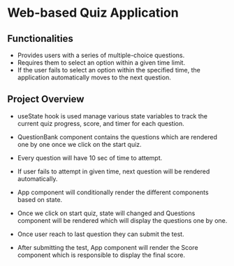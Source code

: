 # Web-based Quiz Application

## Functionalities

- Provides users with a series of multiple-choice questions.
- Requires them to select an option within a given time limit.
- If the user fails to select an option within the specified time, the application automatically moves to the next question.

## Project Overview

- useState hook is used manage various state variables to track the current quiz progress, score, and timer for each question.
- QuestionBank component contains the questions which are rendered one by one once we click on the start quiz.
- Every question will have 10 sec of time to attempt.
- If user fails to attempt in given time, next question will be rendered automatically.
- App component will conditionally render the different components based on state.
- Once we click on start quiz, state will changed and Questions component will be rendered which will display the questions one by one.
- Once user reach to last question they can submit the test.

- After submitting the test, App component will render the Score component which is responsible to display the final score.
